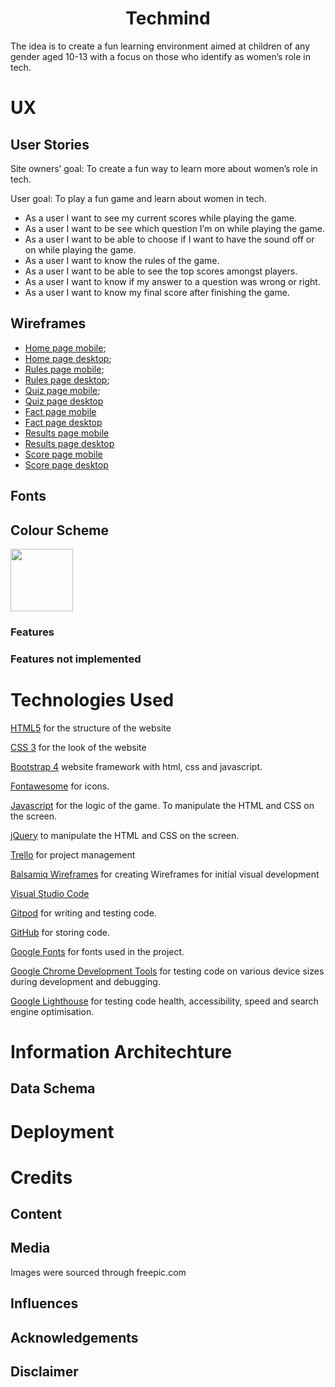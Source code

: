 <div align="center">
<h1>Techmind</h1>
</div>

The idea is to create a fun learning environment aimed at children of any gender aged 10-13 with a focus on those who identify as women’s role in tech.

# UX

## User Stories

Site owners’ goal: To create a fun way to learn more about women’s role in tech. 

User goal: To play a fun game and learn about women in tech. 

- As a user I want to see my current scores while playing the game.
- As a user I want to be see which question I’m on while playing the game.
- As a user I want to be able to choose if I want to have the sound off or on while playing the game.
- As a user I want to know the rules of the game. 
- As a user I want to be able to see the top scores amongst players. 
- As a user I want to know if my answer to a question was wrong or right.
- As a user I want to know my final score after finishing the game.  

## Wireframes

- [Home page mobile](assets/images/home-mobile.png "wireframe for Home page in mobile view");
- [Home page desktop](assets/images/home-desktop.png "wireframe for Home page in desktop view");
- [Rules page mobile](assets/images/rules-mobile.png "wireframe for Rules page in mobile view");
- [Rules page desktop](assets/images/rules-desktop.png "wireframe for Rules page in desktop view");
- [Quiz page mobile](assets/images/quiz-mobile.png "wireframe for Quiz page in mobile view");
- [Quiz page desktop](assets/images/quiz-desktop.png "wireframe for Quiz page in desktop view")
- [Fact page mobile](assets/images/fact-mobile.png "wireframe for Fact page in mobile view")
- [Fact page desktop](assets/images/fact-desktop.png "wireframe for Fact page in desktop view")
- [Results page mobile](assets/images/results-mobile.png "wireframe for Results page in mobile view")
- [Results page desktop](assets/images/results-desktop.png "wireframe for Results page in desktop view")
- [Score page mobile](assets/images/score-mobile.png "wireframe for Scores page in mobile view")
- [Score page desktop](assets/images/score-desktop.png "wireframe for Scores page in desktop view")




## Fonts

## Colour Scheme

<img height="100" src="https://github.com/markj0hnst0n/techmind/blob/master/assets/images/techmind_colours.png">

### Features

### Features not implemented

# Technologies Used

[HTML5](https://en.wikipedia.org/wiki/HTML5)
for the structure of the website

[CSS 3](https://en.wikipedia.org/wiki/Cascading_Style_Sheets#CSS_3)
for the look of the website

[Bootstrap 4](https://getbootstrap.com/)
website framework with html, css and javascript.

[Fontawesome](https://fontawesome.com/)
for icons.

[Javascript](https://en.wikipedia.org/wiki/JavaScript)
for the logic of the game.  To manipulate the HTML and CSS on the screen.

[jQuery](https://en.wikipedia.org/wiki/JQuery)
to manipulate the HTML and CSS on the screen.

[Trello](https://trello.com/)
for project management

[Balsamiq Wireframes](https://balsamiq.com/wireframes/)
for creating Wireframes for initial visual development

[Visual Studio Code](https://code.visualstudio.com/)

[Gitpod](https://www.gitpod.io/)
for writing and testing code.

[GitHub](https://github.com/)
for storing code.

[Google Fonts](https://fonts.google.com/)
for fonts used in the project.

[Google Chrome Development Tools](https://developers.google.com/web/tools/chrome-devtools) for testing code on various device sizes during development and debugging.

[Google Lighthouse](https://developers.google.com/web/tools/lighthouse) for testing code health, accessibility, speed and search engine optimisation.

# Information Architechture

## Data Schema


# Deployment

# Credits

## Content

## Media
Images were sourced through freepic.com

## Influences


## Acknowledgements

## Disclaimer

